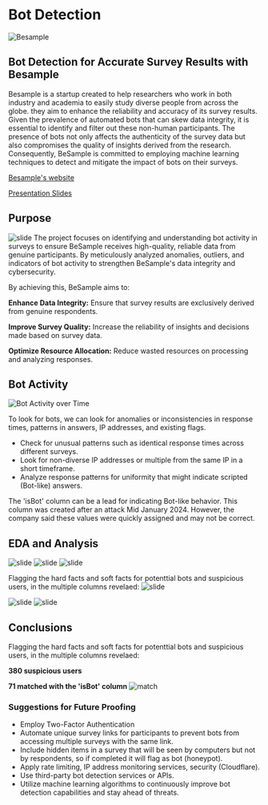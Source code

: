 # Bot Detection
![Besample](https://github.com/zoeyespinoza/Bot-Detection-Besample-Externship/blob/main/graphs/https___62e11931a860a39a714f6a6ef2e0a561.cdn.bubble.io_f1673959027254x692225471550134500_B_291x60_color%25201.png)

## Bot Detection for Accurate Survey Results with Besample

Besample is a startup created to help researchers who work in both industry and academia to easily study diverse people from across the globe. they aim to enhance the reliability and accuracy of its survey results. Given the prevalence of automated bots that can skew data integrity, it is essential to identify and filter out these non-human participants. The presence of bots not only affects the authenticity of the survey data but also compromises the quality of insights derived from the research. Consequently, BeSample is committed to employing machine learning techniques to detect and mitigate the impact of bots on their surveys.

[Besample's website](https://besample.app/)

[Presentation Slides](https://github.com/zoeyespinoza/Bot-Detection-Besample-Externship/blob/main/Besample_PresentationSlides.pdf)
## Purpose
![slide](https://github.com/zoeyespinoza/Bot-Detection-Besample-Externship/blob/main/graphs/slide4.jpg)
The project focuses on identifying and understanding bot activity in surveys to ensure BeSample receives high-quality, reliable data from genuine participants. By meticulously analyzed anomalies, outliers, and indicators of bot activity to strengthen BeSample's data integrity and cybersecurity. 

By achieving this, BeSample aims to:

**Enhance Data Integrity:** Ensure that survey results are exclusively derived from genuine respondents.

**Improve Survey Quality:** Increase the reliability of insights and decisions made based on survey data.

**Optimize Resource Allocation:** Reduce wasted resources on processing and analyzing responses.

## Bot Activity
![Bot Activity over Time](https://github.com/zoeyespinoza/Bot-Detection-Besample-Externship/blob/main/graphs/botactivityovertime.png)

To look for bots, we can look for anomalies or inconsistencies in response times, patterns in answers, IP addresses, and existing flags. 
- Check for unusual patterns such as identical response times across different surveys. 
- Look for non-diverse IP addresses or multiple from the same IP in a short timeframe. 
- Analyze response patterns for uniformity that might indicate scripted (Bot-like) answers.

The 'isBot' column can be a lead for indicating Bot-like behavior. This column was created after an attack Mid January 2024. However, the company said these values were quickly assigned and may not be correct.

## EDA and Analysis
![slide](https://github.com/zoeyespinoza/Bot-Detection-Besample-Externship/blob/main/graphs/ip.png)
![slide](https://github.com/zoeyespinoza/Bot-Detection-Besample-Externship/blob/main/graphs/duration.png)
![slide](https://github.com/zoeyespinoza/Bot-Detection-Besample-Externship/blob/main/graphs/correlational_analysis.png)


Flagging the hard facts and soft facts for potenttial bots and suspicious users, in the multiple columns revelaed: 
![slide](https://github.com/zoeyespinoza/Bot-Detection-Besample-Externship/blob/main/graphs/slide9.jpg)

![slide](https://github.com/zoeyespinoza/Bot-Detection-Besample-Externship/blob/main/graphs/slide11.jpg)
![slide](https://github.com/zoeyespinoza/Bot-Detection-Besample-Externship/blob/main/graphs/slide10.jpg)

## Conclusions

Flagging the hard facts and soft facts for potenttial bots and suspicious users, in the multiple columns revelaed: 

**380 suspicious users**

**71 matched with the 'isBot' column**
![match](https://github.com/zoeyespinoza/Bot-Detection-Besample-Externship/blob/main/graphs/isbot%20match.png)

### Suggestions for Future Proofing

- Employ Two-Factor Authentication
- Automate unique survey links for participants to prevent bots from accessing multiple surveys with the same link.
- Include hidden items in a survey that will be seen by computers but not by respondents, so if completed it will flag as bot (honeypot).
- Apply rate limiting, IP address monitoring services, security (Cloudflare).
- Use third-party bot detection services or APIs.
- Utilize machine learning algorithms to continuously improve bot detection capabilities and stay ahead of threats.



